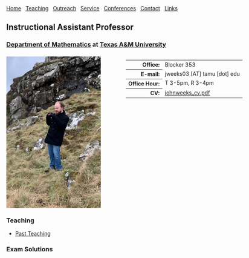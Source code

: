 <!-- <html xmlns="http://www.w3.org/1999/xhtml" xml:lang="en"> --> 
 

<!-- ==================== DEFINE DOCUMENT VARS HERE ==================== --> 
<!-- ========== In this section change YOUR NAME to your name ========== --> 
<html lang="en-US"><head><meta http-equiv="Content-Type" content="text/html; charset=UTF-8"> 
</head> 
 

<body> 
<!--#include virtual="/includes/1colUser.inc.html" --> 
 

<!-- ==================== BEGIN YOUR CONTENT HERE ==================== --> 
 
<div class="header">
    <a href="/index.html" class="menulink">Home</a>&nbsp;&nbsp;
    <a href="/teaching/index.html" class="menulink">Teaching</a>&nbsp;&nbsp;
    <a href="/outreach/index.html" class="menulink">Outreach</a>&nbsp;&nbsp;
    <a href="/service/index.html" class="menulink">Service</a>&nbsp;&nbsp;
    <a href="/conferences/index.html" class="menulink">Conferences</a>&nbsp;&nbsp;
    <a href="/contact/index.html" class="menulink">Contact</a>&nbsp;&nbsp;
    <a href="/links/index.html" class="menulink">Links</a>&nbsp;&nbsp;
  </div>

<div class=horizontal-line></div>
<h2>Instructional Assistant Professor</h2> 
<h3><a href="https://math.tamu.edu/">Department of Mathematics</a> at <a href="https://tamu.edu/">Texas A&M University</a></h3> 
 

<div style="width:625px;"> 
<div style="float:left;"> 
<!-- Photograph --> 
<img src="./photos/jweeks1.jpg" alt="[PHOTO]" 
     style="position:relative;float:left;padding-right:5px;padding-top:5px;width:250px;height:400px"/> 
</div> 
<div style="float:right;"> 
<!-- Contact info --> 
<table> 
<tr><!-- Office --> 
<th style="text-align: right">Office:</th> 
<td>Blocker 353</td> 
</tr> 
<tr><!-- Obfuscate your e-mail address to reduce spam --> 
<th style="text-align: right">E-mail:</th> 
<td>jweeks03 [AT] tamu [dot] edu</td> 
</tr> 
<tr><!-- Office Hours --> 
<th style="text-align: right;vertical-align:top">Office Hour:</th> 
<td style="vertical-align: top"> 
T 3-5pm, R 3-4pm 
</td> 
</tr> 
<tr><!-- Link to your CV --> 
<th style="text-align: right">CV:</th> 
<td><a href="johnweeks_cv.pdf">johnweeks_cv.pdf</a></td> 
<!-- <td><a href="misc/cv.pdf">John Weeks</a></td> --> 
</tr> 
</table> 
</div> 
 

<!-- Break --> 
<p><br style="clear: both;"/></p> 
 

<h3>Teaching</h3> 
<ul style="margin-top: 2px"> 
<!-- 
  Link to your teaching pages. 
  Create new sub directories mathMMM_2014c and mathNNN_2014a 
  under your public_html directory for Fall and Spring, 2014, 
  respectively.  Create index.html files in each directory. 
  --> 
<!-- <li><a href="20f142/index.html">MATH-142-504 Fall 2020</a></li> --> 
<li><a href="pastteaching/">Past Teaching</a></li> 
</ul> 
 

<h3>Exam Solutions</h3> 
<ul style="margin-top: 2px"> 
<!-- <li><a href="algebra/algebra.pdf">MATH-653/4 Solutions (Updated 6/23/18)</a></li> --> 
</ul> 
